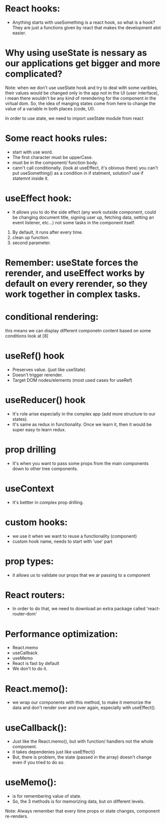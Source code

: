 # React hooks:
- Anything starts with useSomething is a react hook, so what is a hook? They are just a functions given by react that makes the development alot easier.

# Why using useState is nessary as our applications get bigger and more complicated?
Note: when we don't use useState hook and try to deal with some varibles, their values would be changed only in the app not in the UI (user interface), i mean there wouldn't be any kind of rerendering for the component in the virtual dom. So, the idea of manging states come from here to change the value of a variable in both places (code, UI).

In order to use state, we need to import useState module from react

# Some react hooks rules:
- start with use word.
- The first character must be upperCase.
- must be in the component/ function body.
- cann't call conditionally. (look at useEffect, it's obivous there) you can't put useSomething() as a condition in if statment, solution? use if statemnt inside it.


# useEffect hook:
- It allows you to do the side effect (any work outside component, could be changing document title, signing user up, fetching data, setting an event listener, etc...) not some tasks in the component itself.
1) By default, it runs after every time.
2) clean up function.
3) second parameter.

# Remember: useState forces the rerender, and useEffect works by default on every rerender, so they work together in complex tasks.


# conditional rendering:
this means we can display different componetn content based on some conditions look at [8]


# useRef() hook
- Preserves value. (just like useState)
- Doesn't trigger rerender.
- Target DOM nodes/elements (most used cases for useRef)

# useReducer() hook
- It's role arise especially in the complex app (add more structure to our states).
- It's same as redux in functionality. Once we learn it, then it would be super easy to learn redux.

# prop drilling
- It's when you want to pass some props from the main components down to other tree components.

# useContext
- It's bettter in complex prop drilling.

# custom hooks:
- we use it when we want to reuse a functionality (component)
- custom hook name, needs to start with 'use' part

# prop types:
- it allows us to validate our props that we ar passing to a component

# React routers:
- In order to do that, we need to download an extra package called 'react-router-dom'

# Performance optimization:
- React.memo
- useCallback
- useMemo
- React is fast by default
- We don't to do it.

# React.memo():
- we wrap our components with this method, to make it memorize the data and don't render over and over again, especially with useEffect().

# useCallback():
- Just like the React.memo(), but with function/ handlers not the whole component.
- it takes dependenies just like useEffect()
- But, there is problem, the state (passed in the array) doesn't change even if you tried to do so.

# useMemo():
- is for remembering value of state.
- So, the 3 methods is for memorizing data, but on different levels. 


Note: Always remember that every time props or state changes, component re-renders.